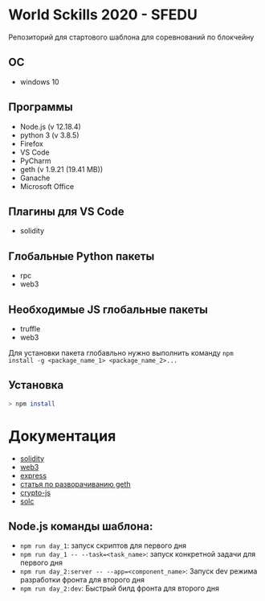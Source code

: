 # World Sckills 2020 - SFEDU

Репозиторий для стартового шаблона для соревнований по блокчейну

## OC

- windows 10

## Программы

- Node.js (v 12.18.4)
- python 3 (v 3.8.5)
- Firefox
- VS Code
- PyCharm
- geth (v 1.9.21 (19.41 MB))
- Ganache
- Microsoft Office

## Плагины для VS Code

- solidity

## Глобальные Python пакеты

- rpc
- web3

## Необходимые JS глобальные пакеты

- truffle
- web3

Для установки пакета глобавльно нужно выполнить команду `npm install -g <package_name_1> <package_name_2>...`

## Установка

```bash
> npm install
```

# Документация

- [solidity](https://solidity.readthedocs.io/_/downloads/en/latest/pdf/)
- [web3](https://web3js.readthedocs.io/_/downloads/en/v2.0.0-alpha.1/pdf/)
- [express](https://expressjs.com/ru/4x/api.html)
- [статья по разворачиванию geth](https://habr.com/ru/post/312008/)
- [crypto-js](https://cryptojs.gitbook.io/docs/#documentation)
- [solc](https://github.com/ethereum/solc-js/blob/master/README.md)

## Node.js команды шаблона:

- `npm run day_1`: запуск скриптов для первого дня
- `npm run day_1 -- --task=<task_name>`: запуск конкретной задачи для первого дня
- `npm run day_2:server -- --app=<component_name>`: Запуск dev режима разработки фронта для второго дня
- `npm run day_2:dev`: Быстрый билд фронта для второго дня
